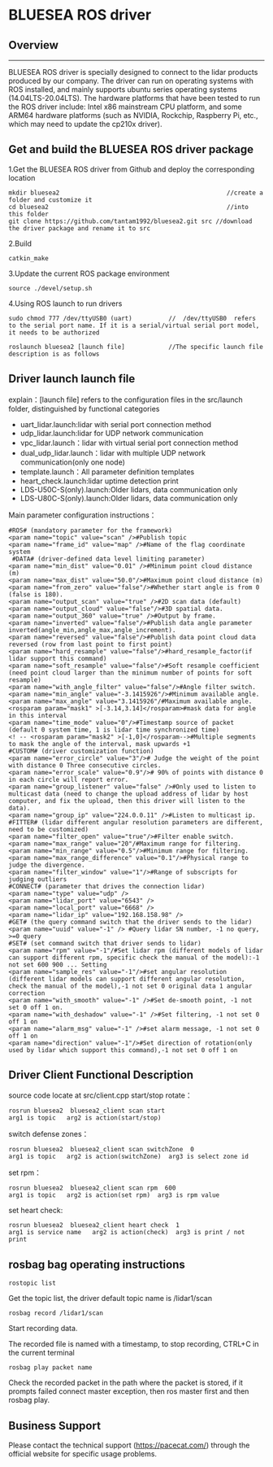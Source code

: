 # BLUESEA ROS driver

## Overview
----------
BLUESEA ROS driver is specially designed to connect to the lidar products produced by our company. The driver can run on operating systems with ROS installed, and mainly supports ubuntu series operating systems (14.04LTS-20.04LTS). The hardware platforms that have been tested to run the ROS driver include: Intel x86 mainstream CPU platform, and some ARM64 hardware platforms (such as NVIDIA, Rockchip, Raspberry Pi, etc., which may need to update the cp210x driver).

## Get and build the BLUESEA ROS driver package
1.Get the BLUESEA ROS driver from Github and deploy the corresponding location

    mkdir bluesea2   											//create a folder and customize it
    cd bluesea2    												//into this folder
    git clone https://github.com/tantam1992/bluesea2.git src //download the driver package and rename it to src
2.Build

    catkin_make
3.Update the current ROS package environment

    source ./devel/setup.sh


4.Using ROS launch to run drivers

	sudo chmod 777 /dev/ttyUSB0 (uart)			//  /dev/ttyUSB0  refers to the serial port name. If it is a serial/virtual serial port model, it needs to be authorized
    
    roslaunch bluesea2 [launch file]    		//The specific launch file description is as follows

## Driver launch launch file
explain：[launch file] refers to the configuration files in the src/launch folder, distinguished by functional categories

- uart_lidar.launch:lidar with serial port connection method
- udp_lidar.launch:lidar for UDP network communication
- vpc_lidar.launch：lidar with virtual serial port connection method
- dual_udp_lidar.launch：lidar with multiple UDP network communication(only one node)
- template.launch：All parameter definition templates
- heart_check.launch:lidar uptime detection print
- LDS-U50C-S(only).launch:Older lidars, data communication only
- LDS-U80C-S(only).launch:Older lidars, data communication only

Main parameter configuration instructions：

    #ROS# (mandatory parameter for the framework)
    <param name="topic" value="scan" />#Publish topic
    <param name="frame_id" value="map" />#Name of the flag coordinate system
     #DATA# (driver-defined data level limiting parameter)
    <param name="min_dist" value="0.01" />#Minimum point cloud distance (m)
    <param name="max_dist" value="50.0"/>#Maximum point cloud distance (m)
    <param name="from_zero" value="false"/>#Whether start angle is from 0 (false is 180).
    <param name="output_scan" value="true" />#2D scan data (default)
    <param name="output_cloud" value="false"/>#3D spatial data.
    <param name="output_360" value="true" />#Output by frame.
    <param name="inverted" value="false"/>#Publish data angle parameter inverted(angle_min,angle_max,angle_increment).
    <param name="reversed" value="false"/>#Publish data point cloud data reversed (row from last point to first point)
    <param name="hard_resample" value="false"/>#hard_resample_factor(if lidar support this command)
    <param name="soft_resample" value="false"/>#Soft resample coefficient (need point cloud larger than the minimum number of points for soft resample)
    <param name="with_angle_filter" value="false"/>#Angle filter switch.
    <param name="min_angle" value="-3.1415926"/>#Minimum available angle.
    <param name="max_angle" value="3.1415926"/#Maximum available angle.
    <rosparam param="mask1" >[-3.14,3.14]</rosparam>#mask data for angle in this interval
    <param name="time_mode" value="0"/>#Timestamp source of packet (default 0 system time, 1 is lidar time synchronized time)
    <! -- <rosparam param="mask2" >[-1,0]</rosparam-->#Multiple segments to mask the angle of the interval, mask upwards +1
    #CUSTOM# (driver customization function)
    <param name="error_circle" value="3"/># Judge the weight of the point with distance 0 Three consecutive circles.
    <param name="error_scale" value="0.9"/># 90% of points with distance 0 in each circle will report error.
    <param name="group_listener" value="false" />#Only used to listen to multicast data (need to change the upload address of lidar by host computer, and fix the upload, then this driver will listen to the data).
    <param name="group_ip" value="224.0.0.11" />#Listen to multicast ip.
    #FITTER# (lidar different angular resolution parameters are different, need to be customized)
    <param name="filter_open" value="true"/>#Filter enable switch.
    <param name="max_range" value="20"/#Maximum range for filtering.
    <param name="min_range" value="0.5"/>#Minimum range for filtering.
    <param name="max_range_difference" value="0.1"/>#Physical range to judge the divergence.
    <param name="filter_window" value="1"/>#Range of subscripts for judging outliers
    #CONNECT# (parameter that drives the connection lidar)
    <param name="type" value="udp" />
    <param name="lidar_port" value="6543" />
    <param name="local_port" value="6668" />
    <param name="lidar_ip" value="192.168.158.98" />
    #GET# (the query command switch that the driver sends to the lidar)
    <param name="uuid" value="-1" /> #Query lidar SN number, -1 no query, >=0 query
    #SET# (set command switch that driver sends to lidar)
    <param name="rpm" value="-1"/#Set lidar rpm (different models of lidar can support different rpm, specific check the manual of the model):-1 not set 600 900 ... Setting
    <param name="sample_res" value="-1"/>#set angular resolution (different lidar models can support different angular resolution, check the manual of the model),-1 not set 0 original data 1 angular correction
    <param name="with_smooth" value="-1" />#Set de-smooth point, -1 not set 0 off 1 on.
    <param name="with_deshadow" value="-1" />#Set filtering, -1 not set 0 off 1 on
    <param name="alarm_msg" value="-1" />#set alarm message, -1 not set 0 off 1 on
    <param name="direction" value="-1"/>#Set direction of rotation(only used by lidar which support this command),-1 not set 0 off 1 on


## Driver Client Functional Description
source code locate at src/client.cpp
start/stop rotate：
    
    rosrun bluesea2  bluesea2_client scan start      
    arg1 is topic   arg2 is action(start/stop)
    
switch defense zones：
	
	rosrun bluesea2  bluesea2_client scan switchZone  0     
    arg1 is topic   arg2 is action(switchZone)  arg3 is select zone id

set rpm：

	rosrun bluesea2  bluesea2_client scan rpm  600 
    arg1 is topic   arg2 is action(set rpm)  arg3 is rpm value

set heart check:

    rosrun bluesea2  bluesea2_client heart check  1
    arg1 is service name   arg2 is action(check)  arg3 is print / not print

## rosbag bag operating instructions

	rostopic list 
Get the topic list, the driver default topic name is /lidar1/scan

	rosbag record /lidar1/scan 

Start recording data.

The recorded file is named with a timestamp, to stop recording, CTRL+C in the current terminal 

	rosbag play packet name

Check the recorded packet in the path where the packet is stored, if it prompts failed connect master exception, then ros master first and then rosbag play.

## Business Support

Please contact the technical support (https://pacecat.com/) through the official website for specific usage problems.
